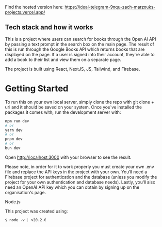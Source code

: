 Find the hosted version here: https://ideal-telegram-9nqu-zach-marzouks-projects.vercel.app/

## Tech stack and how it works

This is a project where users can search for books through the Open AI API by passing a text prompt in the search box on the main page. The result of this is run through the Google Books API which returns books that are displayed on the page. If a user is signed into their account, they're able to add a book to their list and view them on a separate page.

The project is built using React, NextJS, JS, Tailwind, and Firebase.

# Getting Started

To run this on your own local server, simply clone the repo with git clone + url and it should be saved on your system. Once you've installed the packages it comes with, run the development server with:

```bash
npm run dev
# or
yarn dev
# or
pnpm dev
# or
bun dev
```

Open [http://localhost:3000](http://localhost:3000) with your browser to see the result.

Please note, in order for it to work properly you must create your own .env file and replace the API keys in the project with your own. You'll need a Firebase project for authentication and the database (unless you modify the project for your own authentication and database needs). Lastly, you'll also need an OpenAI API key which you can obtain by signing up on the organisation's page. 

Node.js

This project was created using:
```
$ node -v | v20.2.0
```
